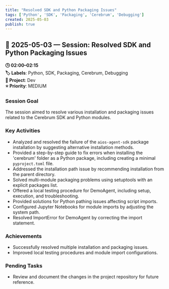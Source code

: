 ```yaml
---
title: "Resolved SDK and Python Packaging Issues"
tags: ['Python', 'SDK', 'Packaging', 'Cerebrum', 'Debugging']
created: 2025-05-03
publish: true
---
```


## 📅 2025-05-03 — Session: Resolved SDK and Python Packaging Issues

**🕒 02:00–02:15**  
**🏷️ Labels**: Python, SDK, Packaging, Cerebrum, Debugging  
**📂 Project**: Dev  
**⭐ Priority**: MEDIUM  


### Session Goal
The session aimed to resolve various installation and packaging issues related to the Cerebrum SDK and Python modules.

### Key Activities
- Analyzed and resolved the failure of the `aios-agent-sdk` package installation by suggesting alternative installation methods.
- Provided a step-by-step guide to fix errors when installing the 'cerebrum' folder as a Python package, including creating a minimal `pyproject.toml` file.
- Addressed the installation path issue by recommending installation from the parent directory.
- Solved multi-module packaging problems using setuptools with an explicit packages list.
- Offered a local testing procedure for DemoAgent, including setup, execution, and troubleshooting.
- Provided solutions for Python pathing issues affecting script imports.
- Configured Jupyter Notebooks for module imports by adjusting the system path.
- Resolved ImportError for DemoAgent by correcting the import statement.

### Achievements
- Successfully resolved multiple installation and packaging issues.
- Improved local testing procedures and module import configurations.

### Pending Tasks
- Review and document the changes in the project repository for future reference.
